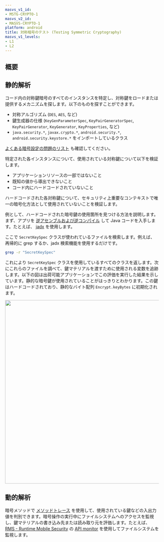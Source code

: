 ```yaml
---
masvs_v1_id:
- MSTG-CRYPTO-1
masvs_v2_id:
- MASVS-CRYPTO-1
platform: android
title: 対称暗号のテスト (Testing Symmetric Cryptography)
masvs_v1_levels:
- L1
- L2
---
```


## 概要

## 静的解析

コード内の対称鍵暗号のすべてのインスタンスを特定し、対称鍵をロードまたは提供するメカニズムを探します。以下のものを探すことができます。

- 対称アルゴリズム (`DES`, `AES`, など)
- 鍵生成器の仕様 (`KeyGenParameterSpec`, `KeyPairGeneratorSpec`, `KeyPairGenerator`, `KeyGenerator`, `KeyProperties`, など)
- `java.security.*`, `javax.crypto.*`, `android.security.*`, `android.security.keystore.*` をインポートしているクラス

[よくある暗号設定の問題のリスト](../../../Document/0x04g-Testing-Cryptography.md#common-configuration-issues) も確認してください。

特定された各インスタンスについて、使用されている対称鍵について以下を検証します。

- アプリケーションリソースの一部ではないこと
- 既知の値から導出できないこと
- コード内にハードコードされていないこと

ハードコードされた各対称鍵について、セキュリティ上重要なコンテキストで唯一の暗号化方法として使用されていないことを検証します。

例として、ハードコードされた暗号鍵の使用箇所を見つける方法を説明します。まず、アプリを [逆アセンブルおよび逆コンパイル](../../../techniques/android/MASTG-TECH-0017.md "Decompiling Java Code") して Java コードを入手します。たとえば、 [jadx](../../../tools/android/MASTG-TOOL-0018.md) を使用します。

ここで `SecretKeySpec` クラスが使われているファイルを検索します。例えば、再帰的に grep するか、jadx 検索機能を使用するだけです。

```bash
grep -r "SecretKeySpec"
```

これにより `SecretKeySpec` クラスを使用しているすべてのクラスを返します。次にこれらのファイルを調べて、鍵マテリアルを渡すために使用される変数を追跡します。以下の図は出荷可能アプリケーションでこの評価を実行した結果を示しています。静的な暗号鍵が使用されていることがはっきりとわかります。この鍵はハードコードされており、静的なバイト配列 `Encrypt.keyBytes` に初期化されます。

<img src="../../../Document/Images/Chapters/0x5e/static_encryption_key.png" width="600px"/>

## 動的解析

暗号メソッドで [メソッドトレース](../../../techniques/android/MASTG-TECH-0033.md "Method Tracing") を使用して、使用されている鍵などの入出力値を判別できます。暗号操作の実行中にファイルシステムへのアクセスを監視し、鍵マテリアルの書き込み先または読み取り元を評価します。たとえば、[RMS - Runtime Mobile Security](../../../Document/0x08a-Testing-Tools.md#RMS-Runtime-Mobile-Security) の [API monitor](https://github.com/m0bilesecurity/RMS-Runtime-Mobile-Security#8-api-monitor---android-only) を使用してファイルシステムを監視します。
